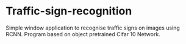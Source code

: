 # Traffic-sign-recognition
Simple window application to recognise traffic signs on images using RCNN.
Program based on object pretrained Cifar 10 Network.
